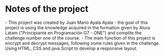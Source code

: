 <h1>Notes of the project</h1>
- This project was created by Juan Mario Ayala Ayala
- the goal of this project is using the knowledge acquired in the formation given by Alura Latam ("Principiante en Programación G7 - ONE") and complite the challenge  number one of the course.
- The main function of this project is encrypt and decrypt messages, following some rules given in the challenge. Using HTML, CSS and java Script to develop a responsive layout.  
